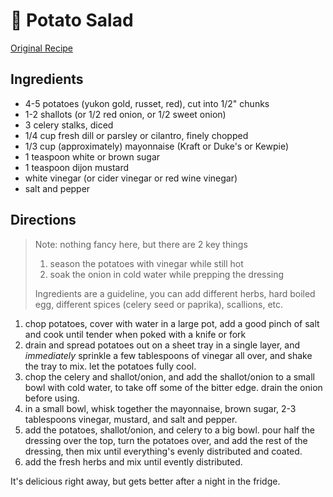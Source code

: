 # 🥔 Potato Salad

[Original Recipe](https://www.seriouseats.com/classic-potato-salad-recipe)

## Ingredients

- 4-5 potatoes (yukon gold, russet, red), cut into 1/2" chunks
- 1-2 shallots (or 1/2 red onion, or 1/2 sweet onion)
- 3 celery stalks, diced
- 1/4 cup fresh dill or parsley or cilantro, finely chopped
- 1/3 cup (approximately) mayonnaise (Kraft or Duke's or Kewpie)
- 1 teaspoon white or brown sugar
- 1 teaspoon dijon mustard
- white vinegar (or cider vinegar or red wine vinegar)
- salt and pepper

## Directions

> Note: nothing fancy here, but there are 2 key things
>
> 1. season the potatoes with vinegar while still hot
> 2. soak the onion in cold water while prepping the dressing
>
> Ingredients are a guideline, you can add different herbs, hard boiled egg,
> different spices (celery seed or paprika), scallions, etc.

1. chop potatoes, cover with water in a large pot, add a good pinch of salt and
   cook until tender when poked with a knife or fork
2. drain and spread potatoes out on a sheet tray in a single layer, and
   _immediately_ sprinkle a few tablespoons of vinegar all over, and shake the
   tray to mix. let the potatoes fully cool.
3. chop the celery and shallot/onion, and add the shallot/onion to a small bowl
   with cold water, to take off some of the bitter edge. drain the onion before
   using.
4. in a small bowl, whisk together the mayonnaise, brown sugar, 2-3 tablespoons
   vinegar, mustard, and salt and pepper.
5. add the potatoes, shallot/onion, and celery to a big bowl. pour half the
   dressing over the top, turn the potatoes over, and add the rest of the
   dressing, then mix until everything's evenly distributed and coated.
6. add the fresh herbs and mix until evently distributed.

It's delicious right away, but gets better after a night in the fridge.
